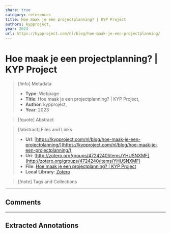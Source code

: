 ```yaml
---  
share: true  
category: references  
title: Hoe maak je een projectplanning? | KYP Project  
authors: kypproject,  
year: 2023  
url: https://kypproject.com/nl/blog/hoe-maak-je-een-projectplanning/  
---  
```

  
# Hoe maak je een projectplanning? | KYP Project  
  
> [!info] Metadata  
> - **Type**: Webpage  
> - **Title**: Hoe maak je een projectplanning? | KYP Project,   
> - **Author**: kypproject,  
> - **Year**: 2023   
  
> [!quote] Abstract  
  
> [!abstract] Files and Links  
> - **Url**: [https://kypproject.com/nl/blog/hoe-maak-je-een-projectplanning/](https://kypproject.com/nl/blog/hoe-maak-je-een-projectplanning/)  
> - **Uri**: [http://zotero.org/groups/4724240/items/YHUSNXMF](http://zotero.org/groups/4724240/items/YHUSNXMF)  
> - **File**: [Hoe maak je een projectplanning? | KYP Project](file:///C:%5CUsers%5C20003936%5CZotero%5Cstorage%5C4RHGSKJV%5Choe-maak-je-een-projectplanning.html)  
> - **Local Library**: [Zotero](zotero://select/groups/4724240/items/YHUSNXMF)  
  
> [!note] Tags and Collections  
  
  
----  
  
## Comments  
  
  
  
----  
  
## Extracted Annotations  
  

